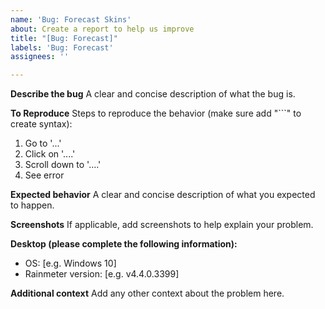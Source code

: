 ```yaml
---
name: 'Bug: Forecast Skins'
about: Create a report to help us improve
title: "[Bug: Forecast]"
labels: 'Bug: Forecast'
assignees: ''

---
```


**Describe the bug**
A clear and concise description of what the bug is.

**To Reproduce**
Steps to reproduce the behavior (make sure add "```" to create syntax):
1. Go to '...'
2. Click on '....'
3. Scroll down to '....'
4. See error

**Expected behavior**
A clear and concise description of what you expected to happen.

**Screenshots**
If applicable, add screenshots to help explain your problem.

**Desktop (please complete the following information):**
 - OS: [e.g. Windows 10]
 - Rainmeter version: [e.g. v4.4.0.3399]

**Additional context**
Add any other context about the problem here.
